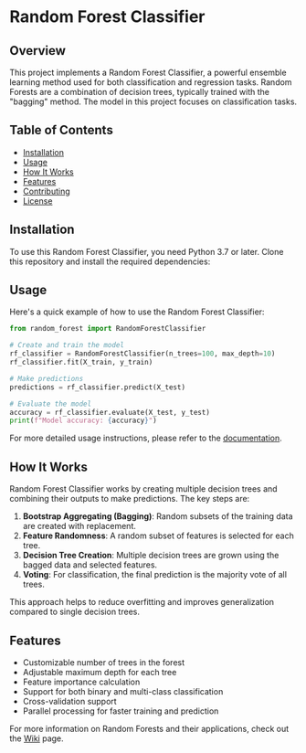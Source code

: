 # Random Forest Classifier

## Overview

This project implements a Random Forest Classifier, a powerful ensemble learning method used for both classification and regression tasks. Random Forests are a combination of decision trees, typically trained with the "bagging" method. The model in this project focuses on classification tasks.

## Table of Contents

- [Installation](#installation)
- [Usage](#usage)
- [How It Works](#how-it-works)
- [Features](#features)
- [Contributing](#contributing)
- [License](#license)

## Installation

To use this Random Forest Classifier, you need Python 3.7 or later. Clone this repository and install the required dependencies:



## Usage

Here's a quick example of how to use the Random Forest Classifier:

```python
from random_forest import RandomForestClassifier

# Create and train the model
rf_classifier = RandomForestClassifier(n_trees=100, max_depth=10)
rf_classifier.fit(X_train, y_train)

# Make predictions
predictions = rf_classifier.predict(X_test)

# Evaluate the model
accuracy = rf_classifier.evaluate(X_test, y_test)
print(f"Model accuracy: {accuracy}")
```

For more detailed usage instructions, please refer to the [documentation](docs/usage.md).

## How It Works

Random Forest Classifier works by creating multiple decision trees and combining their outputs to make predictions. The key steps are:

1. **Bootstrap Aggregating (Bagging)**: Random subsets of the training data are created with replacement.
2. **Feature Randomness**: A random subset of features is selected for each tree.
3. **Decision Tree Creation**: Multiple decision trees are grown using the bagged data and selected features.
4. **Voting**: For classification, the final prediction is the majority vote of all trees.

This approach helps to reduce overfitting and improves generalization compared to single decision trees.

## Features

- Customizable number of trees in the forest
- Adjustable maximum depth for each tree
- Feature importance calculation
- Support for both binary and multi-class classification
- Cross-validation support
- Parallel processing for faster training and prediction


For more information on Random Forests and their applications, check out the [Wiki](https://en.wikipedia.org/wiki/Random_forest) page.